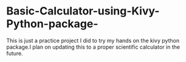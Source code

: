 # Basic-Calculator-using-Kivy-Python-package-

This is just a practice project I did to try my hands on the kivy python package.I plan on updating this to a proper scientific calculator in the future.
